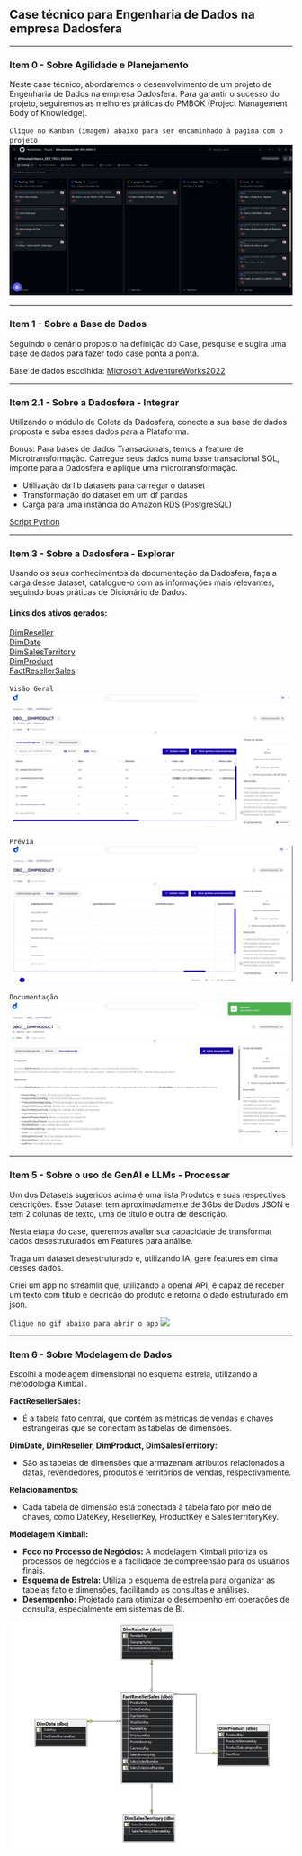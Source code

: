 ## Case técnico para Engenharia de Dados na empresa Dadosfera

___
### Item 0 - Sobre Agilidade e Planejamento
Neste case técnico, abordaremos o desenvolvimento de um projeto de Engenharia de Dados na empresa Dadosfera. Para garantir o sucesso do projeto, seguiremos as melhores práticas do PMBOK (Project Management Body of Knowledge).


``Clique no Kanban (imagem) abaixo para ser encaminhado à pagina com o projeto``[<img src="imgs/kanban.png">](https://github.com/users/NicolasEvilasio/projects/1)
___
### Item 1 - Sobre a Base de Dados
Seguindo o cenário proposto na definição do Case, pesquise e sugira uma base de dados para fazer todo case ponta a ponta.

Base de dados escolhida:
[Microsoft AdventureWorks2022](https://learn.microsoft.com/pt-br/sql/samples/adventureworks-install-configure?view=sql-server-ver16&tabs=ssms)

___
### Item 2.1 - Sobre a Dadosfera - Integrar
Utilizando o módulo de Coleta da Dadosfera, conecte a sua base de dados proposta e suba esses dados para a Plataforma.

Bonus: Para bases de dados Transacionais, temos a feature de Microtransformação. Carregue seus dados numa base transacional SQL, importe para a Dadosfera e aplique uma microtransformação.

- Utilização da lib datasets para carregar o dataset 
- Transformação do dataset em um df pandas
- Carga para uma instância do Amazon RDS (PostgreSQL)  


[Script Python](https://github.com/NicolasEvilasio/NICOLAS_EVILASIO_DDF_TECH_052024/blob/main/ELT_products_ads.py)
___
### Item 3 - Sobre a Dadosfera - Explorar
Usando os seus conhecimentos da documentação da Dadosfera, faça a carga desse dataset, catalogue-o com as informações mais relevantes, seguindo boas práticas de Dicionário de Dados.  

#### Links dos ativos gerados:
[DimReseller](https://app.dadosfera.ai/pt-BR/catalog/data-assets/f4fdeb59-c558-4bf3-811f-538087a3b34a)  
[DimDate](https://app.dadosfera.ai/pt-BR/catalog/data-assets/4d70fdf7-5fbe-4d7e-8703-6ef1ee59736e)   
[DimSalesTerritory](https://app.dadosfera.ai/pt-BR/catalog/data-assets/9da9149b-6a90-4e8d-88a8-df0b989eafef)  
[DimProduct](https://app.dadosfera.ai/pt-BR/catalog/data-assets/81fb3463-f049-42ba-ab88-b4a48c2d97d6)   
[FactResellerSales](https://app.dadosfera.ai/pt-BR/catalog/data-assets/dd0ad643-c928-421f-b909-d155cc1deeb1)

`Visão Geral`
<img src="imgs/explorar_visao_geral.png"/>

`Prévia`
<img src="imgs/explorar_previa_dados.png"/>

`Documentação`
<img src="imgs/explorar_catalogado.png"/>

___
### Item 5 - Sobre o uso de GenAI e LLMs - Processar
Um dos Datasets sugeridos acima é uma lista Produtos e suas respectivas descrições. Esse Dataset tem aproximadamente de 3Gbs de Dados JSON e tem 2 colunas de texto, uma de título e outra de descrição.

Nesta etapa do case, queremos avaliar sua capacidade de transformar dados desestruturados em Features para análise.

Traga um dataset desestruturado e, utilizando IA, gere features em cima desses dados.


Criei um app no streamlit que, utilizando a openai API, é capaz de receber um texto com título e decrição do produto e retorna o dado estruturado em json.

`Clique no gif abaixo para abrir o app`
[<img src="imgs/streamlit_app_features.gif"/>](https://app.dadosfera.ai/pt-BR/catalog/data-assets/c7947ed2-946a-45d7-a711-389cfb7872b4)

___
### Item 6 - Sobre Modelagem de Dados

Escolhi a modelagem dimensional no esquema estrela, utilizando a metodologia Kimball.

**FactResellerSales:**
- É a tabela fato central, que contém as métricas de vendas e chaves estrangeiras que se conectam às tabelas de dimensões.

**DimDate, DimReseller, DimProduct, DimSalesTerritory:**
- São as tabelas de dimensões que armazenam atributos relacionados a datas, revendedores, produtos e territórios de vendas, respectivamente.

**Relacionamentos:**
- Cada tabela de dimensão está conectada à tabela fato por meio de chaves, como DateKey, ResellerKey, ProductKey e SalesTerritoryKey.

**Modelagem Kimball:**
- **Foco no Processo de Negócios:** A modelagem Kimball prioriza os processos de negócios e a facilidade de compreensão para os usuários finais.
- **Esquema de Estrela:** Utiliza o esquema de estrela para organizar as tabelas fato e dimensões, facilitando as consultas e análises.
- **Desempenho:** Projetado para otimizar o desempenho em operações de consulta, especialmente em sistemas de BI.

<img src="imgs/modelagem_dimensional.png"/>